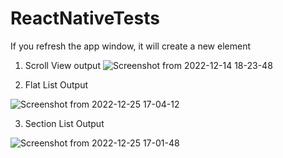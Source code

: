 # ReactNativeTests

If you refresh the app window, it will create a new element

1. Scroll View output
![Screenshot from 2022-12-14 18-23-48](https://user-images.githubusercontent.com/60085936/207651654-bd4bdfe2-117f-44e7-b13b-e6b55c375909.png)

2. Flat List Output

![Screenshot from 2022-12-25 17-04-12](https://user-images.githubusercontent.com/60085936/209473184-9867d1e4-5a2e-4cc2-a123-fb085aec531b.png)


3. Section List Output

![Screenshot from 2022-12-25 17-01-48](https://user-images.githubusercontent.com/60085936/209473203-ec632c06-b45d-401b-9ee1-bb2f73683f5d.png)
